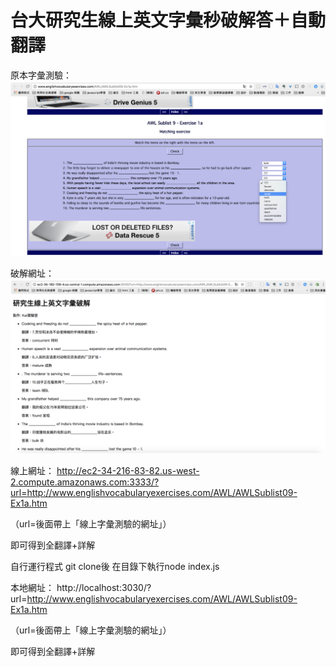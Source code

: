 # 台大研究生線上英文字彙秒破解答＋自動翻譯



原本字彙測驗：
![image](https://github.com/neversaynever0502/ntu-graduate-english-test-parser-crack/blob/master/%E8%9E%A2%E5%B9%95%E5%BF%AB%E7%85%A7%202018-06-05%20%E4%B8%8B%E5%8D%8811.19.51.png)

破解網址：
![image](https://github.com/neversaynever0502/ntu-graduate-english-test-parser-crack/blob/master/%E8%9E%A2%E5%B9%95%E5%BF%AB%E7%85%A7%202018-06-05%20%E4%B8%8B%E5%8D%8811.19.59.png)




線上網址：
http://ec2-34-216-83-82.us-west-2.compute.amazonaws.com:3333/?url=http://www.englishvocabularyexercises.com/AWL/AWLSublist09-Ex1a.htm

（url=後面帶上「線上字彙測驗的網址」）

即可得到全翻譯+詳解


自行運行程式
git clone後
在目錄下執行node index.js

本地網址：
http://localhost:3030/?url=http://www.englishvocabularyexercises.com/AWL/AWLSublist09-Ex1a.htm

（url=後面帶上「線上字彙測驗的網址」）

即可得到全翻譯+詳解
